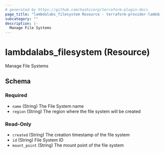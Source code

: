 ```yaml
---
# generated by https://github.com/hashicorp/terraform-plugin-docs
page_title: "lambdalabs_filesystem Resource - terraform-provider-lambdalabs"
subcategory: ""
description: |-
  Manage File Systems
---
```


# lambdalabs_filesystem (Resource)

Manage File Systems



<!-- schema generated by tfplugindocs -->
## Schema

### Required

- `name` (String) The File System name
- `region` (String) The region where the file system will be created

### Read-Only

- `created` (String) The creation timestamp of the file system
- `id` (String) File System ID
- `mount_point` (String) The mount point of the file system
